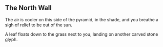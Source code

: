 ## The North Wall

The air is cooler on this side of the pyramid, in the shade, and you breathe a sigh of relief to be out of the sun.

A leaf floats down to the grass next to you, landing on another carved stone glyph.

<Item id="6" />

<Page url="5" instructions="Another puzzler. Your guidebook provides another clue: '2: Using the Mesure parameter, you can measure the speed of this'" action="Walk west" condition="6" />
